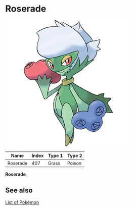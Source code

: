 # Roserade


![Roserade](images/407.png)

| **Name** | **Index** | **Type 1** | **Type 2** |
|----|----|----|----|
| Roserade | 407 | Grass | Poison  |

**Roserade** 

## See also

[List of Pokémon](../pokemon.md)
